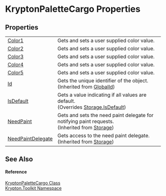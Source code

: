 # KryptonPaletteCargo Properties




## Properties
<table>
<tr>
<td><a href="a59d7734-b740-956c-a844-c2988bfecbc7.md">Color1</a></td>
<td>Gets and sets a user supplied color value.</td></tr>
<tr>
<td><a href="a5868df0-e92e-c1e8-da2c-f6f5d64c8ef3.md">Color2</a></td>
<td>Gets and sets a user supplied color value.</td></tr>
<tr>
<td><a href="96a5d2fe-e3b9-bc04-f703-4c5752600f8a.md">Color3</a></td>
<td>Gets and sets a user supplied color value.</td></tr>
<tr>
<td><a href="b2732fd1-4f64-5a93-e0c7-2d708b34b37c.md">Color4</a></td>
<td>Gets and sets a user supplied color value.</td></tr>
<tr>
<td><a href="178c6473-a5eb-0e0d-419e-eb8a77184a43.md">Color5</a></td>
<td>Gets and sets a user supplied color value.</td></tr>
<tr>
<td><a href="71a6846f-bfb6-fb58-b361-6b43ae0583a8.md">Id</a></td>
<td>Gets the unique identifier of the object.<br />(Inherited from <a href="9ef2ca3a-e03e-8927-105a-2f9a6fbdf849.md">GlobalId</a>)</td></tr>
<tr>
<td><a href="e3e3e734-d95a-3550-2b7d-0d463111e3b7.md">IsDefault</a></td>
<td>Gets a value indicating if all values are default.<br />(Overrides <a href="bbc0e831-9474-3bce-65dc-0625d793d8c1.md">Storage.IsDefault</a>)</td></tr>
<tr>
<td><a href="097a0f47-e60c-4bf7-802c-8391c6d8feff.md">NeedPaint</a></td>
<td>Gets and sets the need paint delegate for notifying paint requests.<br />(Inherited from <a href="8406cf55-79a3-e579-4094-be084e489431.md">Storage</a>)</td></tr>
<tr>
<td><a href="879ca7f2-32c5-8581-44f2-c7aee6491db2.md">NeedPaintDelegate</a></td>
<td>Gets access to the need paint delegate.<br />(Inherited from <a href="8406cf55-79a3-e579-4094-be084e489431.md">Storage</a>)</td></tr>
</table>

## See Also


#### Reference
<a href="6583ddef-befa-db71-11d1-6d3e5651f0f1.md">KryptonPaletteCargo Class</a>  
<a href="79d2eac2-21f4-54ff-7552-b20c33c30600.md">Krypton.Toolkit Namespace</a>  
